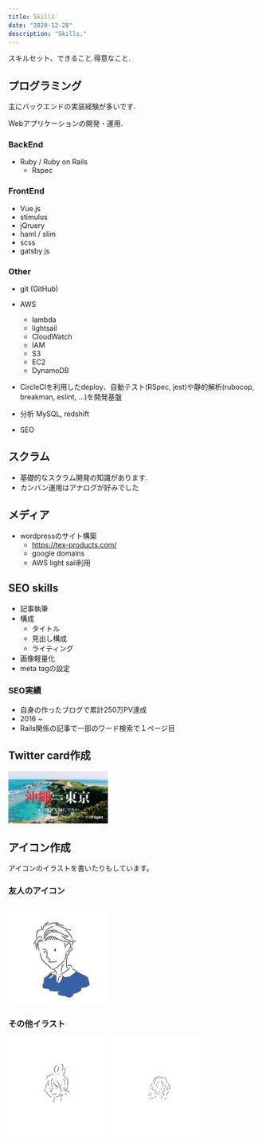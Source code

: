 ```yaml
---
title: Skills
date: "2020-12-28"
description: "Skills."
---
```


スキルセット、できること.得意なこと.

## プログラミング
主にバックエンドの実装経験が多いです.

Webアプリケーションの開発・運用.

### BackEnd
- Ruby / Ruby on Rails
  - Rspec

### FrontEnd
- Vue.js
- stimulus
- jQruery
- haml / slim
- scss
- gatsby js

### Other

- git (GitHub)

- AWS
  - lambda
  - lightsail
  - CloudWatch
  - IAM
  - S3
  - EC2
  - DynamoDB

- CircleCIを利用したdeploy、自動テスト(RSpec, jest)や静的解析(rubocop, breakman, eslint, ...)を開発基盤

- 分析 MySQL, redshift

- SEO

## スクラム
- 基礎的なスクラム開発の知識があります.
- カンバン運用はアナログが好みでした

## メディア
- wordpressのサイト構築
  - https://tex-products.com/
  - google domains
  - AWS light sail利用

## SEO skills
- 記事執筆
- 構成
  - タイトル
  - 見出し構成
  - ライティング
- 画像軽量化
- meta tagの設定



### SEO実績
- 自身の作ったブログで累計250万PV達成
- 2016 ~
- Rails関係の記事で一部のワード検索で１ページ目

## Twitter card作成
<img src="./card.png" width="200">

## アイコン作成
アイコンのイラストを書いたりもしています。

### 友人のアイコン
<img src="./w.png" width="200">

### その他イラスト
<img src="./girl.png" width="200">
<img src="./woman.png" width="200">
